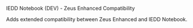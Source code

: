 IEDD Notebook (DEV) - Zeus Enhanced Compatibility

Adds extended compatibility between Zeus Enhanced and IEDD Notebook.
